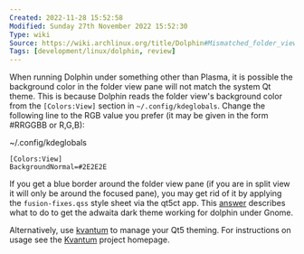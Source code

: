 ```yaml
---
Created: 2022-11-28 15:52:58
Modified: Sunday 27th November 2022 15:52:30
Type: wiki
Source: https://wiki.archlinux.org/title/Dolphin#Mismatched_folder_view_background_colors
Tags: [development/linux/dolphin, review]
---
```


When running Dolphin under something other than Plasma, it is possible the background color in the folder view pane will not match the system Qt theme. This is because Dolphin reads the folder view's background color from the `[Colors:View]` section in `~/.config/kdeglobals`. Change the following line to the RGB value you prefer (it may be given in the form \#RRGGBB or R,G,B):

~/.config/kdeglobals
```
[Colors:View]
BackgroundNormal=#2E2E2E
```

If you get a blue border around the folder view pane (if you are in split view it will only be around the focused pane), you may get rid of it by applying the `fusion-fixes.qss` style sheet via the qt5ct app. This [answer](https://unix.stackexchange.com/a/683366) describes what to do to get the adwaita dark theme working for dolphin under Gnome.

Alternatively, use [kvantum](https://archlinux.org/packages/?name=kvantum) to manage your Qt5 theming. For instructions on usage see the [Kvantum](https://github.com/tsujan/Kvantum/blob/master/Kvantum/README.md) project homepage.